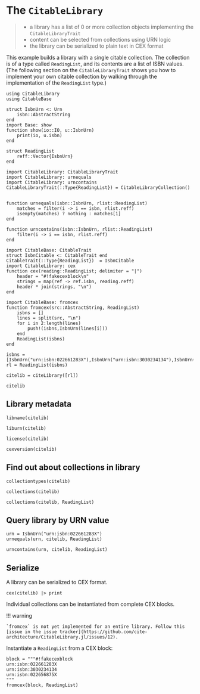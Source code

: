 # The `CitableLibrary`

> - a library has a list of 0 or more collection objects implementing the `CitableLibraryTrait`
> - content can be selected from collections using URN logic
> - the library can be serialized to plain text in CEX format

This example builds a library with a single citable collection.  The collection is of a type called `ReadingList`, and its contents are a list of ISBN values.  (The following section on the `CitableLibraryTrait` shows you how to implement your own citable collection by walking through the implementation of the `ReadingList` type.)


```@setup citelib
using CitableLibrary
using CitableBase

struct IsbnUrn <: Urn
    isbn::AbstractString
end
import Base: show
function show(io::IO, u::IsbnUrn)
    print(io, u.isbn)
end

struct ReadingList
    reff::Vector{IsbnUrn}
end

import CitableLibrary: CitableLibraryTrait
import CitableLibrary: urnequals
import CitableLibrary: urncontains
CitableLibraryTrait(::Type{ReadingList}) = CitableLibraryCollection()


function urnequals(isbn::IsbnUrn, rlist::ReadingList)
    matches = filter(i -> i == isbn, rlist.reff)
    isempty(matches) ? nothing : matches[1]
end

function urncontains(isbn::IsbnUrn, rlist::ReadingList)
    filter(i -> i == isbn, rlist.reff)
end

import CitableBase: CitableTrait
struct IsbnCitable <: CitableTrait end
CitableTrait(::Type{ReadingList})  = IsbnCitable
import CitableLibrary: cex
function cex(reading::ReadingList; delimiter = "|")
    header = "#!fakecexblock\n"
    strings = map(ref -> ref.isbn, reading.reff)
    header * join(strings, "\n")
end

import CitableBase: fromcex
function fromcex(src::AbstractString, ReadingList)
    isbns = []
    lines = split(src, "\n")
    for i in 2:length(lines)
        push!(isbns,IsbnUrn(lines[i]))
    end
    ReadingList(isbns)
end

isbns = [IsbnUrn("urn:isbn:022661283X"),IsbnUrn("urn:isbn:3030234134"),IsbnUrn("urn:isbn:022656875X")]
rl = ReadingList(isbns)

citelib = citeLibrary([rl])
```


```@example citelib
citelib
```

## Library metadata

```@example citelib
libname(citelib)
```

```@example citelib
liburn(citelib)
```
```@example citelib
license(citelib)
```

```@example citelib
cexversion(citelib)
```


## Find out about collections in library

```@example citelib
collectiontypes(citelib)
```

```@example citelib
collections(citelib)
```

```@example citelib
collections(citelib, ReadingList)
```

## Query library by URN value

```@example citelib
urn = IsbnUrn("urn:isbn:022661283X")
urnequals(urn, citelib, ReadingList)
```



```@example citelib
urncontains(urn, citelib, ReadingList)
```

## Serialize

A library can be serialized to CEX format.

```@example citelib
cex(citelib) |> print
```


Individual collections can be instantiated from complete CEX blocks.


!!! warning

    `fromcex` is not yet implemented for an entire library. Follow this [issue in the issue tracker](https://github.com/cite-architecture/CitableLibrary.jl/issues/12).

Instantiate a `ReadingList` from a CEX block:

```@example citelib
block = """#!fakecexblock
urn:isbn:022661283X
urn:isbn:3030234134
urn:isbn:022656875X
"""
fromcex(block, ReadingList)
```